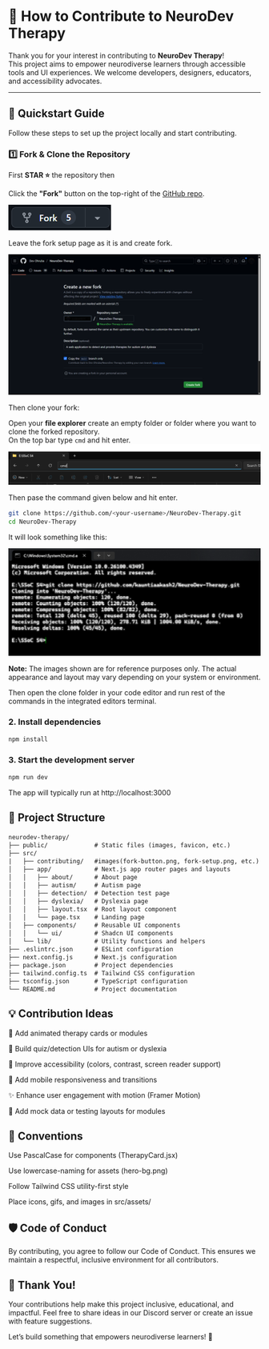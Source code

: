 # 🤝 How to Contribute to NeuroDev Therapy

Thank you for your interest in contributing to **NeuroDev Therapy**!  
This project aims to empower neurodiverse learners through accessible tools and UI experiences. 
We welcome developers, designers, educators, and accessibility advocates.

---

## 🚀 Quickstart Guide

Follow these steps to set up the project locally and start contributing.

### 1️⃣ Fork & Clone the Repository

First **STAR ⭐** the repository then

Click the **"Fork"** button on the top-right of the [GitHub repo](https://github.com/Dev-Dhruba/NeuroDev-Therapy).

![Fork Button](./src/contributing/fork-button.png)

Leave the fork setup page as it is and create fork.

![Fork Setup](./src/contributing/fork-setup.png)

Then clone your fork:

Open your **file explorer** create an empty folder or folder where you want to clone the forked repository.<br/>
On the top bar type ```cmd``` and hit enter.
![Clone Locally](./src/contributing/typecmd.png)

Then pase the command given below and hit enter.

```bash
git clone https://github.com/<your-username>/NeuroDev-Therapy.git
cd NeuroDev-Therapy
```
It will look something like this:

![Cmd](./src/contributing/cmd.png)

**Note:** The images shown are for reference purposes only. The actual appearance and layout may vary depending on your system or environment.

Then open the clone folder in your code editor and run rest of the commands in the integrated editors terminal.

### 2. Install dependencies
```bash 
npm install
```

### 3. Start the development server
```bash
npm run dev
```
The app will typically run at http://localhost:3000

## 📁 Project Structure
```
neurodev-therapy/
├── public/             # Static files (images, favicon, etc.)
├── src/
|   ├── contributing/   #images(fork-button.png, fork-setup.png, etc.)
│   ├── app/            # Next.js app router pages and layouts
│   │   ├── about/      # About page
│   │   ├── autism/     # Autism page
│   │   ├── detection/  # Detection test page
│   │   ├── dyslexia/   # Dyslexia page
│   │   ├── layout.tsx  # Root layout component
│   │   └── page.tsx    # Landing page
│   ├── components/     # Reusable UI components
│   │   └── ui/         # Shadcn UI components
│   └── lib/            # Utility functions and helpers
├── .eslintrc.json      # ESLint configuration
├── next.config.js      # Next.js configuration
├── package.json        # Project dependencies
├── tailwind.config.ts  # Tailwind CSS configuration
├── tsconfig.json       # TypeScript configuration
└── README.md           # Project documentation
```

## 💡 Contribution Ideas
🧩 Add animated therapy cards or modules

🧠 Build quiz/detection UIs for autism or dyslexia

🎨 Improve accessibility (colors, contrast, screen reader support)

📱 Add mobile responsiveness and transitions

✨ Enhance user engagement with motion (Framer Motion)

🧪 Add mock data or testing layouts for modules

## 🧼 Conventions
Use PascalCase for components (TherapyCard.jsx)

Use lowercase-naming for assets (hero-bg.png)

Follow Tailwind CSS utility-first style

Place icons, gifs, and images in src/assets/

## 🛡 Code of Conduct
By contributing, you agree to follow our Code of Conduct.
This ensures we maintain a respectful, inclusive environment for all contributors.

## 🙌 Thank You!
Your contributions help make this project inclusive, educational, and impactful.
Feel free to share ideas in our Discord server or create an issue with feature suggestions.

Let’s build something that empowers neurodiverse learners! 💙
